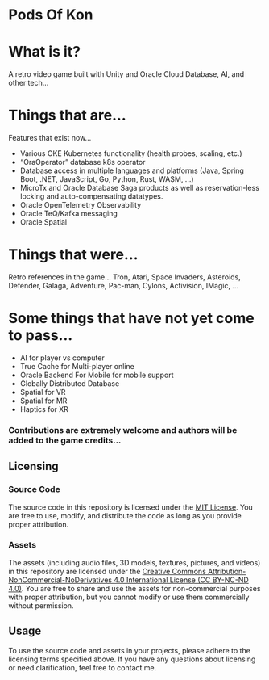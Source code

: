 # Pods Of Kon

# What is it?
A retro video game built with Unity and Oracle Cloud Database, AI, and other tech...


# Things that are...
Features that exist now...
- Various OKE Kubernetes functionality (health probes, scaling, etc.)
- “OraOperator” database k8s operator
- Database access in multiple languages and platforms (Java, Spring Boot, .NET, JavaScript, Go, Python, Rust, WASM, ...)
- MicroTx and Oracle Database Saga products as well as reservation-less locking and auto-compensating datatypes.
- Oracle OpenTelemetry Observability
- Oracle TeQ/Kafka messaging
- Oracle Spatial


# Things that were...
Retro references in the game...
Tron, Atari, Space Invaders, Asteroids, Defender, Galaga, Adventure, Pac-man, Cylons, Activision, IMagic, ...


# Some things that have not yet come to pass...
- AI for player vs computer
- True Cache for Multi-player online
- Oracle Backend For Mobile for mobile support
- Globally Distributed Database
- Spatial for VR
- Spatial for MR
- Haptics for XR


### Contributions are extremely welcome and authors will be added to the game credits...




## Licensing

### Source Code 

The source code in this repository is licensed under the [MIT License](LICENSE.md). You are free to use, modify, and distribute the code as long as you provide proper attribution.

### Assets

The assets (including audio files, 3D models, textures, pictures, and videos) in this repository are licensed under the [Creative Commons Attribution-NonCommercial-NoDerivatives 4.0 International License (CC BY-NC-ND 4.0)](LICENSE-assets.md). You are free to share and use the assets for non-commercial purposes with proper attribution, but you cannot modify or use them commercially without permission.

## Usage

To use the source code and assets in your projects, please adhere to the licensing terms specified above. If you have any questions about licensing or need clarification, feel free to contact me.
